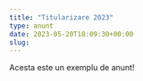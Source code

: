 ```yaml
---
title: "Titularizare 2023"
type: anunt
date: 2023-05-20T18:09:30+00:00
slug:
---
```


Acesta este un exemplu de anunt!
